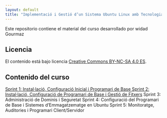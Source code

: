 ```yaml
---
layout: default
title: "Implementació i Gestió d’un Sistema Ubuntu Linux amb Tecnologia ABP"
---
```


Este repositorio contiene el material del curso desarrollado por widad Gourmaz

## Licencia

El contenido está bajo licencia [Creative Commons BY-NC-SA 4.0 ES](LICENSE.md).

## Contenido del curso
[Sprint 1: Instal·lació, Configuració Inicial i Programari de Base ]()
[Sprint 2: Instal·lació, Configuració de Programari de Base i Gestió de Fitxers](sprint2/sprint2.md)
Sprint 3: Administració de Dominis i Seguretat 
Sprint 4: Configuració del Programari de Base i Sistemes d’Emmagatzematge en Ubuntu 
Sprint 5: Monitoratge, Auditories i Programari Client/Servidor

  
